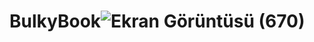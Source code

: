 # BulkyBook![Ekran Görüntüsü (670)](https://github.com/Asli-Yilmaz/BulkyBook/assets/75321471/3cbbf69c-0cd3-42d9-9ea0-2232a291df24)
